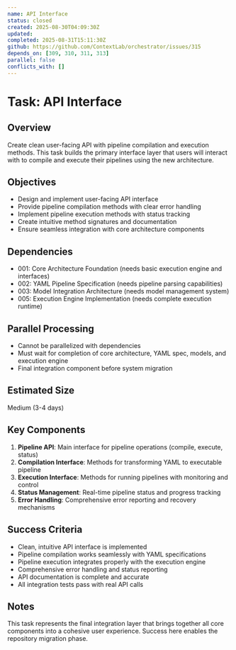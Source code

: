 ```yaml
---
name: API Interface
status: closed
created: 2025-08-30T04:09:30Z
updated: 
completed: 2025-08-31T15:11:30Z
github: https://github.com/ContextLab/orchestrator/issues/315
depends_on: [309, 310, 311, 313]
parallel: false
conflicts_with: []
---
```


# Task: API Interface

## Overview
Create clean user-facing API with pipeline compilation and execution methods. This task builds the primary interface layer that users will interact with to compile and execute their pipelines using the new architecture.

## Objectives
- Design and implement user-facing API interface
- Provide pipeline compilation methods with clear error handling
- Implement pipeline execution methods with status tracking
- Create intuitive method signatures and documentation
- Ensure seamless integration with core architecture components

## Dependencies
- 001: Core Architecture Foundation (needs basic execution engine and interfaces)
- 002: YAML Pipeline Specification (needs pipeline parsing capabilities)
- 003: Model Integration Architecture (needs model management system)
- 005: Execution Engine Implementation (needs complete execution runtime)

## Parallel Processing
- Cannot be parallelized with dependencies
- Must wait for completion of core architecture, YAML spec, models, and execution engine
- Final integration component before system migration

## Estimated Size
Medium (3-4 days)

## Key Components
1. **Pipeline API**: Main interface for pipeline operations (compile, execute, status)
2. **Compilation Interface**: Methods for transforming YAML to executable pipeline
3. **Execution Interface**: Methods for running pipelines with monitoring and control
4. **Status Management**: Real-time pipeline status and progress tracking
5. **Error Handling**: Comprehensive error reporting and recovery mechanisms

## Success Criteria
- Clean, intuitive API interface is implemented
- Pipeline compilation works seamlessly with YAML specifications
- Pipeline execution integrates properly with the execution engine
- Comprehensive error handling and status reporting
- API documentation is complete and accurate
- All integration tests pass with real API calls

## Notes
This task represents the final integration layer that brings together all core components into a cohesive user experience. Success here enables the repository migration phase.